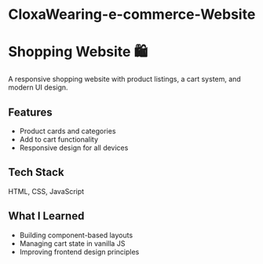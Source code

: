 # CloxaWearing-e-commerce-Website
# Shopping Website 🛍️

A responsive shopping website with product listings, a cart system, and modern UI design.

## Features
- Product cards and categories
- Add to cart functionality
- Responsive design for all devices

## Tech Stack
HTML, CSS, JavaScript

## What I Learned
- Building component-based layouts
- Managing cart state in vanilla JS
- Improving frontend design principles
